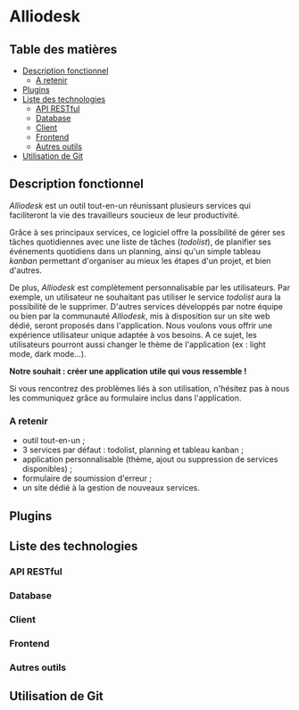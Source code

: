 # Alliodesk


## Table des matières

- [Description fonctionnel](#description-fonctionnel)
    - [A retenir](#a-retenir)
- [Plugins](#plugins)
- [Liste des technologies](#liste-des-technologies)
    - [API RESTful](#api-restful)
    - [Database](#database)
    - [Client](#client)
    - [Frontend](#frontend)
    - [Autres outils](#autres-outils)
- [Utilisation de Git](#utilisation-de-git)


## Description fonctionnel

*Alliodesk* est un outil tout-en-un réunissant plusieurs services qui faciliteront
la vie des travailleurs soucieux de leur productivité.

Grâce à ses principaux services, ce logiciel offre la possibilité de gérer ses
tâches quotidiennes avec une liste de tâches (*todolist*), de planifier ses événements
quotidiens dans un planning, ainsi qu'un simple tableau *kanban* permettant
d'organiser au mieux les étapes d'un projet, et bien d'autres.

De plus, *Alliodesk* est complètement personnalisable par les utilisateurs. 
Par exemple, un utilisateur ne souhaitant pas utiliser le service *todolist* aura 
la possibilité de le supprimer. 
D'autres services développés par notre équipe ou bien par la communauté *Alliodesk*, 
mis à disposition sur un site web dédié, seront proposés dans l'application. 
Nous voulons vous offrir une expérience utilisateur unique adaptée 
à vos besoins. 
A ce sujet, les utilisateurs pourront aussi changer le thème de l'application 
(ex : light mode, dark mode...).

**Notre souhait : créer une application utile qui vous ressemble !**

Si vous rencontrez des problèmes liés à son utilisation, n'hésitez pas à nous 
les communiquez grâce au formulaire inclus dans l'application.


### A retenir

- outil tout-en-un ;
- 3 services par défaut : todolist, planning et tableau kanban ;
- application personnalisable (thème, ajout ou suppression de services disponibles) ;
- formulaire de soumission d'erreur ;
- un site dédié à la gestion de nouveaux services.


## Plugins


## Liste des technologies
### API RESTful
### Database
### Client
### Frontend
### Autres outils


## Utilisation de Git
